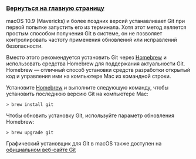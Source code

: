 ### [Вернуться на главную страницу](../readme.md)

macOS 10.9 (Mavericks) и более поздних версий устанавливает Git при первой попытке запустить его из терминала. Хотя этот метод является простым способом получения Git в системе, он не позволяет контролировать частоту применения обновлений или исправлений безопасности.

Вместо этого рекомендуется установить Git через [Homebrew](https://brew.sh/) и использовать средства Homebrew для поддержания актуальности Git. Homebrew — отличный способ установки средств разработки открытый код и управления ими на компьютере Mac из командной строки.

Установите [Homebrew](https://brew.sh/) и выполните следующую команду, чтобы установить последнюю версию Git на компьютере Mac:

```
> brew install git
```

Чтобы обновить установку Git, используйте параметр обновления Homebrew:

```
> brew upgrade git
```

Графический установщик для Git в macOS также доступен на [официальном веб-сайте Git](https://git-scm.com/download/mac)
